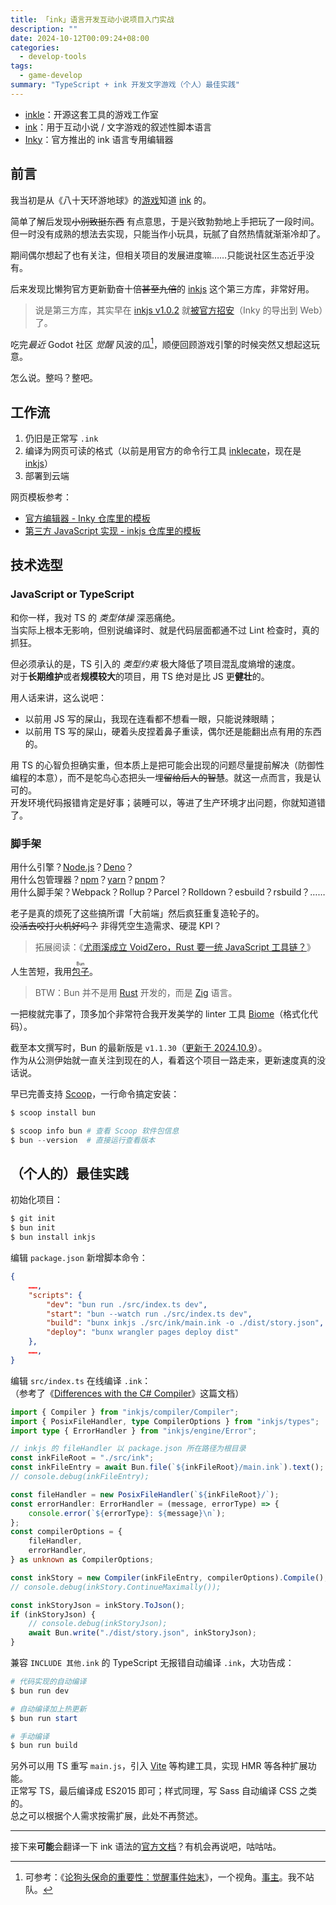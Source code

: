 ```yaml
---
title: 「ink」语言开发互动小说项目入门实战
description: ""
date: 2024-10-12T00:09:24+08:00
categories:
  - develop-tools
tags:
  - game-develop
summary: "TypeScript + ink 开发文字游戏（个人）最佳实践"
---
```


- [inkle](https://www.inklestudios.com/)：开源这套工具的游戏工作室
- [ink](https://github.com/inkle/ink)：用于互动小说 / 文字游戏的叙述性脚本语言
- [Inky](https://github.com/inkle/inky)：官方推出的 ink 语言专用编辑器

## 前言

我当初是从《八十天环游地球》的[游戏](https://store.steampowered.com/app/381780/)知道 [ink](https://www.inklestudios.com/ink/) 的。

简单了解后发现~~小别致挺东西~~ 有点意思，于是兴致勃勃地上手把玩了一段时间。\
但一时没有成熟的想法去实现，只能当作小玩具，玩腻了自然热情就渐渐冷却了。

期间偶尔想起了也有关注，但相关项目的发展进度嘛……只能说社区生态近乎没有。

后来发现比懒狗官方更新勤奋十倍~~甚至九倍~~的 [inkjs](https://github.com/y-lohse/inkjs) 这个第三方库，非常好用。

> 说是第三方库，其实早在 [inkjs v1.0.2](https://www.npmjs.com/package/inkjs/v/1.0.2) 就[被官方招安](https://github.com/inkle/inky/blob/e1d812c5feca60edfc3b2a9355bd3b4636f80d7e/app/package.json)（Inky 的导出到 Web）了。

吃完<dfn title="2024 年 9 月底 10 月初">最近</dfn> Godot 社区 _觉醒_ 风波的瓜[^wokot]，顺便回顾游戏引擎的时候突然又想起这玩意。

[^wokot]: 可参考：《[论狗头保命的重要性：觉醒事件始末](https://www.bilibili.com/audio/au4569476)》，一个视角。[事主](https://x.com/godotengine/status/1839656658932306395)。我不站队。

怎么说。整吗？整吧。

## 工作流

1. 仍旧是正常写 `.ink`
2. 编译为网页可读的格式（以前是用官方的命令行工具 [inklecate](https://github.com/inkle/ink/releases)，现在是 [inkjs](https://github.com/y-lohse/inkjs)）
3. 部署到云端

网页模板参考：
- [官方编辑器 - Inky 仓库里的模板](https://github.com/inkle/inky/tree/master/app/export-for-web-template)
- [第三方 JavaScript 实现 - inkjs 仓库里的模板](https://github.com/y-lohse/inkjs/tree/master/templates)

## 技术选型

### JavaScript or TypeScript

和你一样，我对 TS 的 _类型体操_ 深恶痛绝。\
当实际上根本无影响，但别说编译时、就是代码层面都通不过 Lint 检查时，真的抓狂。

但必须承认的是，TS 引入的 _类型约束_ 极大降低了项目混乱度熵增的速度。\
对于**长期维护**或者**规模较大**的项目，用 TS 绝对是比 JS 更**健壮**的。

用人话来讲，这么说吧：
- 以前用 JS 写的屎山，我现在连看都不想看一眼，只能说辣眼睛；
- 以前用 TS 写的屎山，硬着头皮捏着鼻子重读，偶尔还是能翻出点有用的东西的。

用 TS 的心智负担确实重，但本质上是把可能会出现的问题尽量提前解决（防御性编程的本意），而不是鸵鸟心态把头一埋~~留给后人的智慧~~。就这一点而言，我是认可的。\
开发环境代码报错肯定是好事；装睡可以，等进了生产环境才出问题，你就知道错了。

### 脚手架

用什么引擎？[Node.js](https://nodejs.org/)？[Deno](https://deno.com/)？\
用什么包管理器？[npm](https://www.npmjs.com/)？[yarn](https://yarnpkg.com/)？[pnpm](https://pnpm.io/)？\
用什么脚手架？Webpack？Rollup？Parcel？Rolldown？esbuild？rsbuild？……

老子是真的烦死了这些搞所谓「大前端」然后疯狂重复造轮子的。\
~~没活去咬打火机好吗？~~ 非得凭空生造需求、硬混 KPI？

> 拓展阅读：《[尤雨溪成立 VoidZero，Rust 要一统 JavaScript 工具链？](https://juejin.cn/post/7422404598360948748)》

人生苦短，我用[<ruby>包子<rp>(</rp><rt>Bun</rt><rp>)</rp></ruby>](https://bun.sh/)。

> BTW：Bun 并不是用 [Rust](https://www.rust-lang.org/) 开发的，而是 [Zig](https://ziglang.org/) 语言。

一把梭就完事了，顶多加个非常符合我开发美学的 linter 工具 [Biome](https://biomejs.dev/)（格式化代码）。

截至本文撰写时，Bun 的最新版是 `v1.1.30`（[更新于 2024.10.9](https://bun.sh/blog/bun-v1.1.30)）。\
作为从公测伊始就一直关注到现在的人，看着这个项目一路走来，更新速度真的没话说。

早已完善支持 [Scoop](https://scoop.sh/)，一行命令搞定安装：
```PowerShell
$ scoop install bun

$ scoop info bun # 查看 Scoop 软件包信息
$ bun --version  # 直接运行查看版本
```

## （个人的）最佳实践

初始化项目：
```PowerShell
$ git init
$ bun init
$ bun install inkjs
```

编辑 `package.json` 新增脚本命令：
```JSON
{
	……,
	"scripts": {
		"dev": "bun run ./src/index.ts dev",
		"start": "bun --watch run ./src/index.ts dev",
		"build": "bunx inkjs ./src/ink/main.ink -o ./dist/story.json",
		"deploy": "bunx wrangler pages deploy dist"
	},
	……,
}
```

编辑 `src/index.ts` 在线编译 `.ink`：\
（参考了《[Differences with the C# Compiler](https://github.com/y-lohse/inkjs/blob/master/docs/compiler-differences.md)》这篇文档）
```TypeScript
import { Compiler } from "inkjs/compiler/Compiler";
import { PosixFileHandler, type CompilerOptions } from "inkjs/types";
import type { ErrorHandler } from "inkjs/engine/Error";

// inkjs 的 fileHandler 以 package.json 所在路径为根目录
const inkFileRoot = "./src/ink";
const inkFileEntry = await Bun.file(`${inkFileRoot}/main.ink`).text();
// console.debug(inkFileEntry);

const fileHandler = new PosixFileHandler(`${inkFileRoot}/`);
const errorHandler: ErrorHandler = (message, errorType) => {
	console.error(`${errorType}: ${message}\n`);
};
const compilerOptions = {
	fileHandler,
	errorHandler,
} as unknown as CompilerOptions;

const inkStory = new Compiler(inkFileEntry, compilerOptions).Compile();
// console.debug(inkStory.ContinueMaximally());

const inkStoryJson = inkStory.ToJson();
if (inkStoryJson) {
	// console.debug(inkStoryJson);
	await Bun.write("./dist/story.json", inkStoryJson);
}
```

兼容 `INCLUDE 其他.ink` 的 TypeScript 无报错自动编译 `.ink`，大功告成：
```PowerShell
# 代码实现的自动编译
$ bun run dev

# 自动编译加上热更新
$ bun run start

# 手动编译
$ bun run build
```

另外可以用 TS 重写 `main.js`，引入 [Vite](https://cn.vitejs.dev/) 等构建工具，实现 HMR 等各种扩展功能。\
正常写 TS，最后编译成 ES2015 即可；样式同理，写 Sass 自动编译 CSS 之类的。\
总之可以根据个人需求按需扩展，此处不再赘述。

---

接下来**可能**会翻译一下 ink 语法的[官方文档](https://github.com/inkle/ink/blob/master/Documentation/WritingWithInk.md)？有机会再说吧，咕咕咕。
